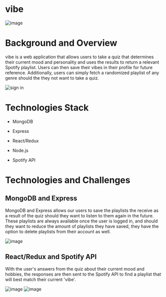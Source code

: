 # vibe

![image](https://user-images.githubusercontent.com/63977819/131040542-c9e43ae2-b16d-4b26-a418-b97756d76a7e.png)

# Background and Overview

vibe is a web application that allows users to take a quiz that determines their current mood and personality and uses the results to return a relevant Spotify playlist.  Users can then save their vibes in their profile for future reference.  Additionally, users can simply fetch a randomized playlist of any genre should the they not want to take a quiz.

![sign in](https://user-images.githubusercontent.com/63977819/131042366-333c9abf-85c0-4046-b866-472ad41fd358.gif)

# Technologies Stack
* MongoDB
* Express
* React/Redux

* Node.js
* Spotify API

# Technologies and Challenges

## MongoDB and Express

MongoDB and Express allows our users to save the playlists the receive as a result of the quiz should they want to listen to them again in the future.  These playlists are always available once the user is logged in, and should they want to reduce the amount of playlists they have saved, they have the option to delete playlists from their account as well. 

![image](https://user-images.githubusercontent.com/63977819/131043384-66efa3d8-462c-4f82-a515-027f2dd84345.png)

## React/Redux and Spotify API

With the user's answers from the quiz about their current mood and hobbies, the responses are then sent to the Spotify API to find a playlist that will best match their current 'vibe'.  

![image](https://user-images.githubusercontent.com/63977819/131043294-2f9e85b1-33dd-4366-b69a-904e35ad2558.png)
![image](https://user-images.githubusercontent.com/63977819/131043329-ffd67888-4944-4aad-880c-e5f30cdaee45.png)

